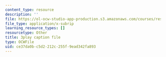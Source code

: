 ```yaml
---
content_type: resource
description: ''
file: https://ol-ocw-studio-app-production.s3.amazonaws.com/courses/res-18-009-learn-differential-equations-up-close-with-gilbert-strang-and-cleve-moler-fall-2015/ce37da0bc5d2212c255f9ead342fa893_ggWYkes-n6E.srt
file_type: application/x-subrip
learning_resource_types: []
resourcetype: Other
title: 3play caption file
type: OCWFile
uid: ce37da0b-c5d2-212c-255f-9ead342fa893
---
```

